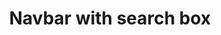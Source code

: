 ---
title: Navbar with search box
category: Application
paid: false
isActive: true
ltr: {"react":{"jsxCss":[{"label":"App.jsx","code":"import { useState, useRef, useEffect } from \"react\"\n\n// Profile Dropdown\nconst ProfileDropDown = (props) => {\n\n    const [state, setState] = useState(false)\n    const profileRef = useRef()\n\n    const navigation = [\n        { title: \"Dashboard\", path: \"javascript:void(0)\" },\n        { title: \"Settings\", path: \"javascript:void(0)\" },\n        { title: \"Log out\", path: \"javascript:void(0)\" },\n    ]\n\n    \n    useEffect(() => {\n        const handleDropDown = (e) => {\n            if (!profileRef.current.contains(e.target)) setState(false)\n        }\n        document.addEventListener('click', handleDropDown)\n    }, [])\n\n    return (\n        <div className={`profile-dropdown ${props.class}`}>\n            <div className=\"avatar-container\">\n                <button ref={profileRef} className=\"avatar\"\n                    onClick={() => setState(!state)}\n                >\n                    <img\n                        src=\"https://randomuser.me/api/portraits/men/46.jpg\"\n                    />\n                </button>\n                <div className=\"user-info\">\n                    <span>Micheal John</span>\n                    <span>john@gmail.com</span>\n                </div>\n            </div>\n            <ul className={`${state ? '' : 'hide-items'}`}>\n                {\n                    navigation.map((item, idx) => (\n                        <li>\n                            <a key={idx} href={item.path}>\n                                {item.title}\n                            </a>\n                        </li>\n                    ))\n                }\n            </ul>\n        </div>\n    )\n}\n\nexport default () => {\n\n    const [menuState, setMenuState] = useState(false)\n\n  // Replace javascript:void(0) path with your path\n  const navigation = [\n      { title: \"Customers\", path: \"javascript:void(0)\" },\n      { title: \"Careers\", path: \"javascript:void(0)\" },\n      { title: \"Guides\", path: \"javascript:void(0)\" },\n      { title: \"Partners\", path: \"javascript:void(0)\" },\n  ]\n    return (\n        <nav className=\"nav-search\">\n            <div className=\"nav-container\">\n                <div className=\"brand\">\n                    <a href=\"javascript:void(0)\">\n                        <img\n                            src=\"https://www.floatui.com/logo.svg\" \n                            width={120} \n                            height={50}\n                            alt=\"Float UI logo\"\n                        />\n                    </a>\n                </div>\n                <div className=\"nav-items-container\">\n                    <div className={`nav-items ${menuState ? '' : 'hide-nav-search'}`}>\n                        <ul className=\"nav-items-list\">\n                            {\n                                navigation.map((item, idx) => (\n                                    <li key={idx}>\n                                        <a href={item.path}>\n                                            {item.title}\n                                        </a>\n                                    </li>\n                                ))\n                            }\n                        </ul>\n                        <ProfileDropDown \n                            class=\"profile-container\"\n                        />\n                    </div>\n                    <div className=\"nav-aside\">\n                        <form className=\"serach-form\">\n                            <svg xmlns=\"http://www.w3.org/2000/svg\" fill=\"none\" viewBox=\"0 0 24 24\" stroke=\"currentColor\">\n                                <path strokeLinecap=\"round\" strokeLinejoin=\"round\" strokeWidth={2} d=\"M21 21l-6-6m2-5a7 7 0 11-14 0 7 7 0 0114 0z\" />\n                            </svg>\n                            <input\n                                type=\"text\"\n                                placeholder=\"Search\"\n                            />\n                        </form>\n                        <ProfileDropDown \n                            class=\"profile-container\"\n                        />\n                        <button \n                            className=\"menu-btn\"\n                            onClick={() => setMenuState(!menuState)}\n                        >\n                            {\n                                menuState ? (\n                                    <svg xmlns=\"http://www.w3.org/2000/svg\" fill=\"none\" viewBox=\"0 0 24 24\" stroke=\"currentColor\">\n                                        <path strokeLinecap=\"round\" strokeLinejoin=\"round\" strokeWidth={2} d=\"M6 18L18 6M6 6l12 12\" />\n                                    </svg>\n                                ) : (\n                                    <svg xmlns=\"http://www.w3.org/2000/svg\" fill=\"none\" viewBox=\"0 0 24 24\" stroke=\"currentColor\">\n                                        <path strokeLinecap=\"round\" strokeLinejoin=\"round\" strokeWidth={2} d=\"M4 6h16M4 12h16m-7 6h7\" />\n                                    </svg>\n                                )\n                            }\n                        </button>\n                    </div>\n                </div>\n            </div>\n        </nav>\n    )\n}\n"},{"label":"style.css","code":".nav-search {\n  background-color: #FFF;\n  border-bottom: solid 1px #e5e7eb;\n}\n.nav-search .nav-container {\n  display: flex;\n  align-items: center;\n  padding: 0.75rem 1rem 0.75rem 1rem;\n  max-width: 1280px;\n  margin: auto;\n}\n.nav-search .nav-container > * + * {\n  margin-left: 2rem;\n}\n.nav-search .nav-container .brand {\n  flex: none;\n}\n@media (min-width: 1024px) {\n  .nav-search .nav-container .brand {\n    flex: initial;\n  }\n}\n.nav-search .nav-container .nav-items-container {\n  flex: 1;\n  display: flex;\n  align-items: center;\n  justify-content: space-between;\n}\n.nav-search .nav-container .nav-items-container .nav-items {\n  background-color: #FFF;\n  position: absolute;\n  z-index: 20;\n  width: 100%;\n  top: 4rem;\n  left: 0;\n  padding: 1rem;\n  border-bottom: solid 1px #e5e7eb;\n}\n@media (min-width: 1024px) {\n  .nav-search .nav-container .nav-items-container .nav-items {\n    position: static;\n    display: block;\n    border: none;\n  }\n  .nav-search .nav-container .nav-items-container .nav-items .profile-container {\n    display: none;\n  }\n}\n.nav-search .nav-container .nav-items-container .nav-items .nav-items-list {\n  margin-top: 3rem;\n}\n.nav-search .nav-container .nav-items-container .nav-items .nav-items-list > * + * {\n  margin-top: 1.25rem;\n}\n@media (min-width: 1024px) {\n  .nav-search .nav-container .nav-items-container .nav-items .nav-items-list {\n    display: flex;\n    margin-top: 0;\n  }\n  .nav-search .nav-container .nav-items-container .nav-items .nav-items-list > * + * {\n    margin-top: 0px;\n  }\n  .nav-search .nav-container .nav-items-container .nav-items .nav-items-list > * + * {\n    margin-left: 1.5rem;\n  }\n}\n.nav-search .nav-container .nav-items-container .nav-items .nav-items-list li {\n  color: #4b5563;\n}\n.nav-search .nav-container .nav-items-container .nav-items .nav-items-list li:hover {\n  color: #111827;\n}\n.nav-search .nav-container .nav-items-container .nav-items .profile-container {\n  margin-top: 1.25rem;\n  padding-top: 1.25rem;\n  border-top: solid 1px #e5e7eb;\n}\n.nav-search .nav-container .nav-items-container .nav-aside {\n  flex: 1;\n  display: flex;\n  align-items: center;\n  justify-content: flex-end;\n}\n.nav-search .nav-container .nav-items-container .nav-aside > * + * {\n  margin-left: 0.5rem;\n}\n@media (min-width: 640px) {\n  .nav-search .nav-container .nav-items-container .nav-aside > * + * {\n    margin-left: 1.5rem;\n  }\n}\n.nav-search .nav-container .nav-items-container .nav-aside form {\n  display: flex;\n  align-items: center;\n  border: solid 1px #e5e7eb;\n  border-radius: 0.375rem;\n  padding: 0.5rem;\n}\n.nav-search .nav-container .nav-items-container .nav-aside form > * + * {\n  margin-left: 0.5rem;\n}\n.nav-search .nav-container .nav-items-container .nav-aside form svg {\n  width: 1.25rem;\n  height: 1.25rem;\n  flex: none;\n  color: #d1d5db;\n}\n.nav-search .nav-container .nav-items-container .nav-aside form input {\n  -webkit-appearance: none;\n  -moz-appearance: none;\n  appearance: none;\n  width: 100%;\n  outline: none;\n  color: #6b7280;\n}\n.nav-search .nav-container .nav-items-container .nav-aside form input::placeholder {\n  color: #6b7280;\n}\n@media (min-width: 640px) {\n  .nav-search .nav-container .nav-items-container .nav-aside form input {\n    width: auto;\n  }\n}\n.nav-search .nav-container .nav-items-container .nav-aside .profile-container {\n  display: none;\n}\n@media (min-width: 1024px) {\n  .nav-search .nav-container .nav-items-container .nav-aside .profile-container {\n    display: block;\n  }\n}\n.nav-search .nav-container .nav-items-container .nav-aside .menu-btn {\n  outline: none;\n  color: #9ca3af;\n  display: block;\n}\n@media (min-width: 1024px) {\n  .nav-search .nav-container .nav-items-container .nav-aside .menu-btn {\n    display: none;\n  }\n}\n.nav-search .nav-container .nav-items-container .nav-aside .menu-btn svg {\n  width: 1.5rem;\n  height: 1.5rem;\n}\n.nav-search .nav-container .nav-items-container .profile-dropdown {\n  position: relative;\n}\n.nav-search .nav-container .nav-items-container .profile-dropdown .avatar-container {\n  display: flex;\n  align-items: center;\n}\n.nav-search .nav-container .nav-items-container .profile-dropdown .avatar-container > * + * {\n  margin-left: 1rem;\n}\n.nav-search .nav-container .nav-items-container .profile-dropdown .avatar-container .avatar {\n  width: 2.5rem;\n  height: 2.5rem;\n  outline: none;\n  border-radius: 50%;\n  box-shadow: 0 0 0 2px white, 0 0 0 4px #e5e7eb;\n}\n@media (min-width: 1024px) {\n  .nav-search .nav-container .nav-items-container .profile-dropdown .avatar-container .avatar:focus {\n    box-shadow: 0 0 0 2px white, 0 0 0 4px #4f46e5;\n  }\n}\n.nav-search .nav-container .nav-items-container .profile-dropdown .avatar-container .avatar img {\n  border-radius: 50%;\n}\n.nav-search .nav-container .nav-items-container .profile-dropdown .avatar-container .user-info span {\n  display: block;\n}\n.nav-search .nav-container .nav-items-container .profile-dropdown .avatar-container .user-info span:last-of-type {\n  font-size: 0.875rem;\n  line-height: 1.25rem;\n  color: #6b7280;\n}\n@media (min-width: 1024px) {\n  .nav-search .nav-container .nav-items-container .profile-dropdown .avatar-container .user-info {\n    display: none;\n  }\n}\n.nav-search .nav-container .nav-items-container .profile-dropdown ul {\n  background-color: #FFF;\n  top: 3rem;\n  right: 0;\n  margin-top: 1.25rem;\n}\n.nav-search .nav-container .nav-items-container .profile-dropdown ul > * + * {\n  margin-top: 1.25rem;\n}\n@media (min-width: 1024px) {\n  .nav-search .nav-container .nav-items-container .profile-dropdown ul {\n    position: absolute;\n    border: solid 1px #e5e7eb;\n    border-radius: 0.375rem;\n    font-size: 0.875rem;\n    line-height: 1.25rem;\n    box-shadow: 0 4px 6px -1px #0000001a, 0 2px 4px -2px #0000001a;\n    width: 13rem;\n    margin-top: 0;\n  }\n  .nav-search .nav-container .nav-items-container .profile-dropdown ul > * + * {\n    margin-top: 0px;\n  }\n}\n.nav-search .nav-container .nav-items-container .profile-dropdown ul li a {\n  display: block;\n  color: #4b5563;\n}\n@media (min-width: 1024px) {\n  .nav-search .nav-container .nav-items-container .profile-dropdown ul li a {\n    padding: 0.625rem;\n  }\n  .nav-search .nav-container .nav-items-container .profile-dropdown ul li a:hover {\n    background-color: #f9fafb;\n  }\n}\n@media (min-width: 1024px) {\n  .nav-search .nav-container .nav-items-container .profile-dropdown .hide-items {\n    display: none;\n  }\n}\n\n.hide-nav-search {\n  display: none;\n}\n"}],"jsxTail":[{"code":"import { useState, useRef, useEffect } from \"react\"\n\n// Profile Dropdown\nconst ProfileDropDown = (props) => {\n\n    const [state, setState] = useState(false)\n    const profileRef = useRef()\n\n    const navigation = [\n        { title: \"Dashboard\", path: \"javascript:void(0)\" },\n        { title: \"Settings\", path: \"javascript:void(0)\" },\n        { title: \"Log out\", path: \"javascript:void(0)\" },\n    ]\n\n    \n    useEffect(() => {\n        const handleDropDown = (e) => {\n            if (!profileRef.current.contains(e.target)) setState(false)\n        }\n        document.addEventListener('click', handleDropDown)\n    }, [])\n\n    return (\n        <div className={`relative ${props.class}`}>\n            <div className=\"flex items-center space-x-4\">\n                <button ref={profileRef} className=\"w-10 h-10 outline-none rounded-full ring-offset-2 ring-gray-200 ring-2 lg:focus:ring-indigo-600\"\n                    onClick={() => setState(!state)}\n                >\n                    <img\n                        src=\"https://randomuser.me/api/portraits/men/46.jpg\"\n                        className=\"w-full h-full rounded-full\"\n                    />\n                </button>\n                <div className=\"lg:hidden\">\n                    <span className=\"block\">Micheal John</span>\n                    <span className=\"block text-sm text-gray-500\">john@gmail.com</span>\n                </div>\n            </div>\n            <ul className={`bg-white top-12 right-0 mt-5 space-y-5 lg:absolute lg:border lg:rounded-md lg:text-sm lg:w-52 lg:shadow-md lg:space-y-0 lg:mt-0 ${state ? '' : 'lg:hidden'}`}>\n                {\n                    navigation.map((item, idx) => (\n                        <li>\n                            <a key={idx} className=\"block text-gray-600 lg:hover:bg-gray-50 lg:p-2.5\" href={item.path}>\n                                {item.title}\n                            </a>\n                        </li>\n                    ))\n                }\n            </ul>\n        </div>\n    )\n}\n\nexport default () => {\n\n    const [menuState, setMenuState] = useState(false)\n\n  // Replace javascript:void(0) path with your path\n  const navigation = [\n      { title: \"Customers\", path: \"javascript:void(0)\" },\n      { title: \"Careers\", path: \"javascript:void(0)\" },\n      { title: \"Guides\", path: \"javascript:void(0)\" },\n      { title: \"Partners\", path: \"javascript:void(0)\" },\n  ]\n    return (\n        <nav className=\"bg-white border-b\">\n            <div className=\"flex items-center space-x-8 py-3 px-4 max-w-screen-xl mx-auto md:px-8\">\n                <div className=\"flex-none lg:flex-initial\">\n                    <a href=\"javascript:void(0)\">\n                        <img\n                            src=\"https://www.floatui.com/logo.svg\" \n                            width={120} \n                            height={50}\n                            alt=\"Float UI logo\"\n                        />\n                    </a>\n                </div>\n                <div className=\"flex-1 flex items-center justify-between\">\n                    <div className={`bg-white absolute z-20 w-full top-16 left-0 p-4 border-b lg:static lg:block lg:border-none ${menuState ? '' : 'hidden'}`}>\n                        <ul className=\"mt-12 space-y-5 lg:flex lg:space-x-6 lg:space-y-0 lg:mt-0\">\n                            {\n                                navigation.map((item, idx) => (\n                                    <li key={idx} className=\"text-gray-600 hover:text-gray-900\">\n                                        <a href={item.path}>\n                                            {item.title}\n                                        </a>\n                                    </li>\n                                ))\n                            }\n                        </ul>\n                        <ProfileDropDown \n                            class=\"mt-5 pt-5 border-t lg:hidden\"\n                        />\n                    </div>\n                    <div className=\"flex-1 flex items-center justify-end space-x-2 sm:space-x-6\">\n                        <form className=\"flex items-center space-x-2 border rounded-md p-2\">\n                            <svg xmlns=\"http://www.w3.org/2000/svg\" className=\"h-5 w-5 flex-none text-gray-300\" fill=\"none\" viewBox=\"0 0 24 24\" stroke=\"currentColor\">\n                                <path strokeLinecap=\"round\" strokeLinejoin=\"round\" strokeWidth={2} d=\"M21 21l-6-6m2-5a7 7 0 11-14 0 7 7 0 0114 0z\" />\n                            </svg>\n                            <input\n                                className=\"w-full outline-none appearance-none placeholder-gray-500 text-gray-500 sm:w-auto\"\n                                type=\"text\"\n                                placeholder=\"Search\"\n                            />\n                        </form>\n                        <ProfileDropDown \n                            class=\"hidden lg:block\"\n                        />\n                        <button \n                            className=\"outline-none text-gray-400 block lg:hidden\"\n                            onClick={() => setMenuState(!menuState)}\n                        >\n                            {\n                                menuState ? (\n                                    <svg xmlns=\"http://www.w3.org/2000/svg\" className=\"h-6 w-6\" fill=\"none\" viewBox=\"0 0 24 24\" stroke=\"currentColor\">\n                                        <path strokeLinecap=\"round\" strokeLinejoin=\"round\" strokeWidth={2} d=\"M6 18L18 6M6 6l12 12\" />\n                                    </svg>\n                                ) : (\n                                    <svg xmlns=\"http://www.w3.org/2000/svg\" className=\"h-6 w-6\" fill=\"none\" viewBox=\"0 0 24 24\" stroke=\"currentColor\">\n                                        <path strokeLinecap=\"round\" strokeLinejoin=\"round\" strokeWidth={2} d=\"M4 6h16M4 12h16m-7 6h7\" />\n                                    </svg>\n                                )\n                            }\n                        </button>\n                    </div>\n                </div>\n            </div>\n        </nav>\n    )\n}","label":"App.jsx"}]},"preview":"function App() {\n  const ProfileDropDown = props => {\n    const [state, setState] = useState(false);\n    const profileRef = useRef();\n    const navigation = [{\n      title: \"Dashboard\",\n      path: \"javascript:void(0)\"\n    }, {\n      title: \"Settings\",\n      path: \"javascript:void(0)\"\n    }, {\n      title: \"Log out\",\n      path: \"javascript:void(0)\"\n    }];\n    useEffect(() => {\n      const handleDropDown = e => {\n        if (!profileRef.current.contains(e.target)) setState(false);\n      };\n\n      document.addEventListener('click', handleDropDown);\n    }, []);\n    return /*#__PURE__*/React.createElement(\"div\", {\n      className: `relative ${props.class}`\n    }, /*#__PURE__*/React.createElement(\"div\", {\n      className: \"flex items-center space-x-4\"\n    }, /*#__PURE__*/React.createElement(\"button\", {\n      ref: profileRef,\n      className: \"w-10 h-10 outline-none rounded-full ring-offset-2 ring-gray-200 ring-2 lg:focus:ring-indigo-600\",\n      onClick: () => setState(!state)\n    }, /*#__PURE__*/React.createElement(\"img\", {\n      src: \"https://randomuser.me/api/portraits/men/46.jpg\",\n      className: \"w-full h-full rounded-full\"\n    })), /*#__PURE__*/React.createElement(\"div\", {\n      className: \"lg:hidden\"\n    }, /*#__PURE__*/React.createElement(\"span\", {\n      className: \"block\"\n    }, \"Micheal John\"), /*#__PURE__*/React.createElement(\"span\", {\n      className: \"block text-sm text-gray-500\"\n    }, \"john@gmail.com\"))), /*#__PURE__*/React.createElement(\"ul\", {\n      className: `bg-white top-12 right-0 mt-5 space-y-5 lg:absolute lg:border lg:rounded-md lg:text-sm lg:w-52 lg:shadow-md lg:space-y-0 lg:mt-0 ${state ? '' : 'lg:hidden'}`\n    }, navigation.map((item, idx) => /*#__PURE__*/React.createElement(\"li\", null, /*#__PURE__*/React.createElement(\"a\", {\n      key: idx,\n      className: \"block text-gray-600 lg:hover:bg-gray-50 lg:p-2.5\",\n      href: item.path\n    }, item.title)))));\n  };\n\n  const [menuState, setMenuState] = useState(false); // Replace javascript:void(0) path with your path\n\n  const navigation = [{\n    title: \"Customers\",\n    path: \"javascript:void(0)\"\n  }, {\n    title: \"Careers\",\n    path: \"javascript:void(0)\"\n  }, {\n    title: \"Guides\",\n    path: \"javascript:void(0)\"\n  }, {\n    title: \"Partners\",\n    path: \"javascript:void(0)\"\n  }];\n  return /*#__PURE__*/React.createElement(\"nav\", {\n    className: \"bg-white border-b\"\n  }, /*#__PURE__*/React.createElement(\"div\", {\n    className: \"flex items-center space-x-8 py-3 px-4 max-w-screen-xl mx-auto md:px-8\"\n  }, /*#__PURE__*/React.createElement(\"div\", {\n    className: \"flex-none lg:flex-initial\"\n  }, /*#__PURE__*/React.createElement(\"a\", {\n    href: \"javascript:void(0)\"\n  }, /*#__PURE__*/React.createElement(\"img\", {\n    src: \"/logo.svg\",\n    width: 120,\n    height: 50,\n    alt: \"Float UI logo\"\n  }))), /*#__PURE__*/React.createElement(\"div\", {\n    className: \"flex-1 flex items-center justify-between\"\n  }, /*#__PURE__*/React.createElement(\"div\", {\n    className: `bg-white absolute z-20 w-full top-16 left-0 p-4 border-b lg:static lg:block lg:border-none ${menuState ? '' : 'hidden'}`\n  }, /*#__PURE__*/React.createElement(\"ul\", {\n    className: \"mt-12 space-y-5 lg:flex lg:space-x-6 lg:space-y-0 lg:mt-0\"\n  }, navigation.map((item, idx) => /*#__PURE__*/React.createElement(\"li\", {\n    key: idx,\n    className: \"text-gray-600 hover:text-gray-900\"\n  }, /*#__PURE__*/React.createElement(\"a\", {\n    href: item.path\n  }, item.title)))), /*#__PURE__*/React.createElement(ProfileDropDown, {\n    class: \"mt-5 pt-5 border-t lg:hidden\"\n  })), /*#__PURE__*/React.createElement(\"div\", {\n    className: \"flex-1 flex items-center justify-end space-x-2 sm:space-x-6\"\n  }, /*#__PURE__*/React.createElement(\"form\", {\n    onSubmit: e => e.preventDefault(),\n    className: \"flex items-center space-x-2 border rounded-md p-2\"\n  }, /*#__PURE__*/React.createElement(\"svg\", {\n    xmlns: \"http://www.w3.org/2000/svg\",\n    className: \"h-5 w-5 flex-none text-gray-300\",\n    fill: \"none\",\n    viewBox: \"0 0 24 24\",\n    stroke: \"currentColor\"\n  }, /*#__PURE__*/React.createElement(\"path\", {\n    strokeLinecap: \"round\",\n    strokeLinejoin: \"round\",\n    strokeWidth: 2,\n    d: \"M21 21l-6-6m2-5a7 7 0 11-14 0 7 7 0 0114 0z\"\n  })), /*#__PURE__*/React.createElement(\"input\", {\n    className: \"w-full outline-none appearance-none placeholder-gray-500 text-gray-500 sm:w-auto\",\n    type: \"text\",\n    placeholder: \"Search\"\n  })), /*#__PURE__*/React.createElement(ProfileDropDown, {\n    class: \"hidden lg:block\"\n  }), /*#__PURE__*/React.createElement(\"button\", {\n    className: \"outline-none text-gray-400 block lg:hidden\",\n    onClick: () => setMenuState(!menuState)\n  }, menuState ? /*#__PURE__*/React.createElement(\"svg\", {\n    xmlns: \"http://www.w3.org/2000/svg\",\n    className: \"h-6 w-6\",\n    fill: \"none\",\n    viewBox: \"0 0 24 24\",\n    stroke: \"currentColor\"\n  }, /*#__PURE__*/React.createElement(\"path\", {\n    strokeLinecap: \"round\",\n    strokeLinejoin: \"round\",\n    strokeWidth: 2,\n    d: \"M6 18L18 6M6 6l12 12\"\n  })) : /*#__PURE__*/React.createElement(\"svg\", {\n    xmlns: \"http://www.w3.org/2000/svg\",\n    className: \"h-6 w-6\",\n    fill: \"none\",\n    viewBox: \"0 0 24 24\",\n    stroke: \"currentColor\"\n  }, /*#__PURE__*/React.createElement(\"path\", {\n    strokeLinecap: \"round\",\n    strokeLinejoin: \"round\",\n    strokeWidth: 2,\n    d: \"M4 6h16M4 12h16m-7 6h7\"\n  })))))));\n}","vue":{"vueTail":[],"vueCss":[]}}
rtl: {"vue":{"vueCss":[],"vueTail":[]},"react":{"jsxCss":[{"label":"App.jsx","code":"import { useState, useRef, useEffect } from \"react\"\n\n// Profile Dropdown\nconst ProfileDropDown = (props) => {\n\n    const [state, setState] = useState(false)\n    const profileRef = useRef()\n\n    const navigation = [\n        { title: \"لوحة التحكم\", path: \"javascript:void(0)\" },\n        { title: \"الإعدادات\", path: \"javascript:void(0)\" },\n        { title: \"تسجيل خروج\", path: \"javascript:void(0)\" },\n    ]\n\n    \n    useEffect(() => {\n        const handleDropDown = (e) => {\n            if (!profileRef.current.contains(e.target)) setState(false)\n        }\n        document.addEventListener('click', handleDropDown)\n    }, [])\n\n    return (\n        <div className={`profile-dropdown ${props.class}`}>\n            <div className=\"avatar-container\">\n                <button ref={profileRef} className=\"avatar\"\n                    onClick={() => setState(!state)}\n                >\n                    <img\n                        src=\"https://randomuser.me/api/portraits/men/46.jpg\"\n                    />\n                </button>\n                <div className=\"user-info\">\n                    <span>محمد أحمد</span>\n                    <span>john@gmail.com</span>\n                </div>\n            </div>\n            <ul className={`${state ? '' : 'hide-items'}`}>\n                {\n                    navigation.map((item, idx) => (\n                        <li>\n                            <a key={idx} href={item.path}>\n                                {item.title}\n                            </a>\n                        </li>\n                    ))\n                }\n            </ul>\n        </div>\n    )\n}\n\nexport default () => {\n\n    const [menuState, setMenuState] = useState(false)\n\n    // Replace javascript:void(0) path with your path\n    const navigation = [\n        { title: \"العملاء\", path: \"javascript:void(0)\" },\n        { title: \"الوظائف\", path: \"javascript:void(0)\" },\n        { title: \"خطوط الإرشاد\", path: \"javascript:void(0)\" },\n        { title: \"شركاء\", path: \"javascript:void(0)\" },\n    ]\n    \n    return (\n        <nav className=\"nav-search\">\n            <div className=\"nav-container\">\n                <div className=\"brand\">\n                    <a href=\"javascript:void(0)\">\n                        <img\n                            src=\"https://www.floatui.com/logo.svg\" \n                            width={120} \n                            height={50}\n                            alt=\"Float UI logo\"\n                        />\n                    </a>\n                </div>\n                <div className=\"nav-items-container\">\n                    <div className={`nav-items ${menuState ? '' : 'hide-nav-search'}`}>\n                        <ul className=\"nav-items-list\">\n                            {\n                                navigation.map((item, idx) => (\n                                    <li key={idx}>\n                                        <a href={item.path}>\n                                            {item.title}\n                                        </a>\n                                    </li>\n                                ))\n                            }\n                        </ul>\n                        <ProfileDropDown \n                            class=\"profile-container\"\n                        />\n                    </div>\n                    <div className=\"nav-aside\">\n                        <form className=\"serach-form\">\n                            <svg xmlns=\"http://www.w3.org/2000/svg\" fill=\"none\" viewBox=\"0 0 24 24\" stroke=\"currentColor\">\n                                <path strokeLinecap=\"round\" strokeLinejoin=\"round\" strokeWidth={2} d=\"M21 21l-6-6m2-5a7 7 0 11-14 0 7 7 0 0114 0z\" />\n                            </svg>\n                            <input\n                                type=\"text\"\n                                placeholder=\"بحث\"\n                            />\n                        </form>\n                        <ProfileDropDown \n                            class=\"profile-container\"\n                        />\n                        <button \n                            className=\"menu-btn\"\n                            onClick={() => setMenuState(!menuState)}\n                        >\n                            {\n                                menuState ? (\n                                    <svg xmlns=\"http://www.w3.org/2000/svg\" fill=\"none\" viewBox=\"0 0 24 24\" stroke=\"currentColor\">\n                                        <path strokeLinecap=\"round\" strokeLinejoin=\"round\" strokeWidth={2} d=\"M6 18L18 6M6 6l12 12\" />\n                                    </svg>\n                                ) : (\n                                    <svg xmlns=\"http://www.w3.org/2000/svg\" fill=\"none\" viewBox=\"0 0 24 24\" stroke=\"currentColor\">\n                                        <path strokeLinecap=\"round\" strokeLinejoin=\"round\" strokeWidth={2} d=\"M4 6h16M4 12h16m-7 6h7\" />\n                                    </svg>\n                                )\n                            }\n                        </button>\n                    </div>\n                </div>\n            </div>\n        </nav>\n    )\n}"},{"code":".nav-search {\n  background-color: #FFF;\n  border-bottom: solid 1px #e5e7eb;\n}\n.nav-search .nav-container {\n  display: flex;\n  align-items: center;\n  gap: 2rem;\n  padding: 0.75rem 1rem 0.75rem 1rem;\n  max-width: 1280px;\n  margin: auto;\n}\n.nav-search .nav-container .brand {\n  flex: none;\n}\n@media (min-width: 1024px) {\n  .nav-search .nav-container .brand {\n    flex: initial;\n  }\n}\n.nav-search .nav-container .nav-items-container {\n  flex: 1;\n  display: flex;\n  align-items: center;\n  justify-content: space-around;\n}\n.nav-search .nav-container .nav-items-container .nav-items {\n  background-color: #FFF;\n  position: absolute;\n  z-index: 20;\n  width: 100%;\n  top: 4rem;\n  left: 0;\n  padding: 1rem;\n  border-bottom: solid 1px #e5e7eb;\n}\n@media (min-width: 1024px) {\n  .nav-search .nav-container .nav-items-container .nav-items {\n    position: static;\n    display: block;\n    border: none;\n  }\n  .nav-search .nav-container .nav-items-container .nav-items .profile-container {\n    display: none;\n  }\n}\n.nav-search .nav-container .nav-items-container .nav-items .nav-items-list {\n  margin-top: 3rem;\n}\n.nav-search .nav-container .nav-items-container .nav-items .nav-items-list > * + * {\n  margin-top: 1.25rem;\n}\n@media (min-width: 1024px) {\n  .nav-search .nav-container .nav-items-container .nav-items .nav-items-list {\n    display: flex;\n    gap: 1.5rem;\n    margin-top: 0;\n  }\n  .nav-search .nav-container .nav-items-container .nav-items .nav-items-list > * + * {\n    margin-top: 0px;\n  }\n}\n.nav-search .nav-container .nav-items-container .nav-items .nav-items-list li {\n  color: #4b5563;\n}\n.nav-search .nav-container .nav-items-container .nav-items .nav-items-list li:hover {\n  color: #111827;\n}\n.nav-search .nav-container .nav-items-container .nav-items .profile-container {\n  margin-top: 1.25rem;\n  padding-top: 1.25rem;\n  border-top: solid 1px #e5e7eb;\n}\n.nav-search .nav-container .nav-items-container .nav-aside {\n  flex: 1;\n  display: flex;\n  align-items: center;\n  justify-content: flex-end;\n  gap: 0.5rem;\n}\n@media (min-width: 640px) {\n  .nav-search .nav-container .nav-items-container .nav-aside {\n    gap: 1.5rem;\n  }\n}\n.nav-search .nav-container .nav-items-container .nav-aside form {\n  display: flex;\n  align-items: center;\n  gap: 0.5rem;\n  border: solid 1px #e5e7eb;\n  border-radius: 0.375rem;\n  padding: 0.5rem;\n}\n.nav-search .nav-container .nav-items-container .nav-aside form svg {\n  width: 1.25rem;\n  height: 1.25rem;\n  flex: none;\n  color: #d1d5db;\n}\n.nav-search .nav-container .nav-items-container .nav-aside form input {\n  -webkit-appearance: none;\n  -moz-appearance: none;\n  appearance: none;\n  width: 100%;\n  outline: none;\n  color: #6b7280;\n}\n.nav-search .nav-container .nav-items-container .nav-aside form input::placeholder {\n  color: #6b7280;\n}\n@media (min-width: 640px) {\n  .nav-search .nav-container .nav-items-container .nav-aside form input {\n    width: auto;\n  }\n}\n.nav-search .nav-container .nav-items-container .nav-aside .profile-container {\n  display: none;\n}\n@media (min-width: 1024px) {\n  .nav-search .nav-container .nav-items-container .nav-aside .profile-container {\n    display: block;\n  }\n}\n.nav-search .nav-container .nav-items-container .nav-aside .menu-btn {\n  outline: none;\n  color: #9ca3af;\n  display: block;\n}\n@media (min-width: 1024px) {\n  .nav-search .nav-container .nav-items-container .nav-aside .menu-btn {\n    display: none;\n  }\n}\n.nav-search .nav-container .nav-items-container .nav-aside .menu-btn svg {\n  width: 1.5rem;\n  height: 1.5rem;\n}\n.nav-search .nav-container .nav-items-container .profile-dropdown {\n  position: relative;\n}\n.nav-search .nav-container .nav-items-container .profile-dropdown .avatar-container {\n  display: flex;\n  align-items: center;\n  gap: 1rem;\n}\n.nav-search .nav-container .nav-items-container .profile-dropdown .avatar-container .avatar {\n  width: 2.5rem;\n  height: 2.5rem;\n  outline: none;\n  border-radius: 9999px;\n  box-shadow: 0 0 0 2px white, 0 0 0 4px #e5e7eb;\n}\n@media (min-width: 1024px) {\n  .nav-search .nav-container .nav-items-container .profile-dropdown .avatar-container .avatar:focus {\n    box-shadow: 0 0 0 2px white, 0 0 0 4px #4f46e5;\n  }\n}\n.nav-search .nav-container .nav-items-container .profile-dropdown .avatar-container .avatar img {\n  border-radius: 9999px;\n}\n.nav-search .nav-container .nav-items-container .profile-dropdown .avatar-container .user-info span {\n  display: block;\n}\n.nav-search .nav-container .nav-items-container .profile-dropdown .avatar-container .user-info span:last-of-type {\n  font-size: 0.875rem;\n  line-height: 1.25rem;\n  color: #6b7280;\n}\n@media (min-width: 1024px) {\n  .nav-search .nav-container .nav-items-container .profile-dropdown .avatar-container .user-info {\n    display: none;\n  }\n}\n.nav-search .nav-container .nav-items-container .profile-dropdown ul {\n  background-color: #FFF;\n  top: 3rem;\n  left: 0;\n  margin-top: 1.25rem;\n}\n.nav-search .nav-container .nav-items-container .profile-dropdown ul > * + * {\n  margin-top: 1.25rem;\n}\n@media (min-width: 1024px) {\n  .nav-search .nav-container .nav-items-container .profile-dropdown ul {\n    position: absolute;\n    border: solid 1px #e5e7eb;\n    border-radius: 0.375rem;\n    font-size: 0.875rem;\n    line-height: 1.25rem;\n    box-shadow: 0 4px 6px -1px #0000001a, 0 2px 4px -2px #0000001a;\n    width: 13rem;\n    margin-top: 0;\n  }\n  .nav-search .nav-container .nav-items-container .profile-dropdown ul > * + * {\n    margin-top: 0px;\n  }\n}\n.nav-search .nav-container .nav-items-container .profile-dropdown ul li a {\n  display: block;\n  color: #4b5563;\n}\n@media (min-width: 1024px) {\n  .nav-search .nav-container .nav-items-container .profile-dropdown ul li a {\n    padding: 0.625rem;\n  }\n  .nav-search .nav-container .nav-items-container .profile-dropdown ul li a:hover {\n    background-color: #f9fafb;\n  }\n}\n@media (min-width: 1024px) {\n  .nav-search .nav-container .nav-items-container .profile-dropdown .hide-items {\n    display: none;\n  }\n}\n\n.hide-nav-search {\n  display: none;\n}","label":"style.css"}],"jsxTail":[{"label":"App.jsx","code":"import { useState, useRef, useEffect } from \"react\"\n\n// Profile Dropdown\nconst ProfileDropDown = (props) => {\n\n    const [state, setState] = useState(false)\n    const profileRef = useRef()\n\n    const navigation = [\n        { title: \"لوحة التحكم\", path: \"javascript:void(0)\" },\n        { title: \"الإعدادات\", path: \"javascript:void(0)\" },\n        { title: \"تسجيل خروج\", path: \"javascript:void(0)\" },\n    ]\n    \n    useEffect(() => {\n        const handleDropDown = (e) => {\n            if (!profileRef.current.contains(e.target)) setState(false)\n        }\n        document.addEventListener('click', handleDropDown)\n    }, [])\n\n    return (\n        <div className={`relative ${props.class}`}>\n            <div className=\"flex items-center space-x-4 space-x-reverse\">\n                <button ref={profileRef} className=\"w-10 h-10 outline-none rounded-full ring-offset-2 ring-gray-200 ring-2 lg:focus:ring-indigo-600\"\n                    onClick={() => setState(!state)}\n                >\n                    <img\n                        src=\"https://randomuser.me/api/portraits/men/46.jpg\"\n                        className=\"w-full h-full rounded-full\"\n                    />\n                </button>\n                <div className=\"lg:hidden\">\n                    <span className=\"block\">محمد أحمد</span>\n                    <span className=\"block text-sm text-gray-500\">mohammed@gmail.com</span>\n                </div>\n            </div>\n            <ul className={`bg-white top-12 right-0 mt-5 space-y-5 lg:absolute lg:border lg:rounded-md lg:text-sm lg:w-52 lg:shadow-md lg:space-y-0 lg:mt-0 ${state ? '' : 'lg:hidden'}`}>\n                {\n                    navigation.map((item, idx) => (\n                        <li>\n                            <a key={idx} className=\"block text-gray-600 lg:hover:bg-gray-50 lg:p-2.5\" href={item.path}>\n                                {item.title}\n                            </a>\n                        </li>\n                    ))\n                }\n            </ul>\n        </div>\n    )\n}\n\nexport default () => {\n\n    const [menuState, setMenuState] = useState(false)\n\n    // Replace javascript:void(0) path with your path\n    const navigation = [\n        { title: \"العملاء\", path: \"javascript:void(0)\" },\n        { title: \"الوظائف\", path: \"javascript:void(0)\" },\n        { title: \"خطوط الإرشاد\", path: \"javascript:void(0)\" },\n        { title: \"شركاء\", path: \"javascript:void(0)\" },\n    ]\n\n    return (\n        <nav className=\"bg-white border-b\">\n            <div className=\"flex items-center space-x-8 space-x-reverse py-3 px-4 max-w-screen-xl mx-auto md:px-8\">\n                <div className=\"flex-none lg:flex-initial\">\n                    <a href=\"javascript:void(0)\">\n                        <img\n                            src=\"/logo.svg\" \n                            width={120} \n                            height={50}\n                            alt=\"Float UI logo\"\n                        />\n                    </a>\n                </div>\n                <div className=\"flex-1 flex items-center justify-between\">\n                    <div className={`bg-white absolute z-20 w-full top-16 left-0 p-4 border-b lg:static lg:block lg:border-none ${menuState ? '' : 'hidden'}`}>\n                        <ul className=\"mt-12 space-y-5 lg:flex lg:space-x-6 lg:space-x-reverse lg:space-y-0 lg:mt-0\">\n                            {\n                                navigation.map((item, idx) => (\n                                    <li key={idx} className=\"text-gray-600 hover:text-gray-900\">\n                                        <a href={item.path}>\n                                            {item.title}\n                                        </a>\n                                    </li>\n                                ))\n                            }\n                        </ul>\n                        <ProfileDropDown \n                            class=\"mt-5 pt-5 border-t lg:hidden\"\n                        />\n                    </div>\n                    <div className=\"flex-1 flex items-center justify-end space-x-2 space-x-reverse sm:space-x-6 sm:space-x-reverse\">\n                        <form\n                            onSubmit={(e) => e.preventDefault()} \n                            className=\"flex items-center space-x-2 space-x-reverse border rounded-md p-2\">\n                            <svg xmlns=\"http://www.w3.org/2000/svg\" className=\"h-5 w-5 flex-none text-gray-300\" fill=\"none\" viewBox=\"0 0 24 24\" stroke=\"currentColor\">\n                                <path strokeLinecap=\"round\" strokeLinejoin=\"round\" strokeWidth={2} d=\"M21 21l-6-6m2-5a7 7 0 11-14 0 7 7 0 0114 0z\" />\n                            </svg>\n                            <input\n                                className=\"w-full outline-none appearance-none placeholder-gray-500 text-gray-500 sm:w-auto\"\n                                type=\"text\"\n                                placeholder=\"بحث\"\n                            />\n                        </form>\n                        <ProfileDropDown \n                            class=\"hidden lg:block\"\n                        />\n                        <button \n                            className=\"outline-none text-gray-400 block lg:hidden\"\n                            onClick={() => setMenuState(!menuState)}\n                        >\n                            {\n                                menuState ? (\n                                    <svg xmlns=\"http://www.w3.org/2000/svg\" className=\"h-6 w-6\" fill=\"none\" viewBox=\"0 0 24 24\" stroke=\"currentColor\">\n                                        <path strokeLinecap=\"round\" strokeLinejoin=\"round\" strokeWidth={2} d=\"M6 18L18 6M6 6l12 12\" />\n                                    </svg>\n                                ) : (\n                                    <svg xmlns=\"http://www.w3.org/2000/svg\" className=\"h-6 w-6\" fill=\"none\" viewBox=\"0 0 24 24\" stroke=\"currentColor\">\n                                        <path strokeLinecap=\"round\" strokeLinejoin=\"round\" strokeWidth={2} d=\"M4 6h16M4 12h16m-7 6h7\" />\n                                    </svg>\n                                )\n                            }\n                        </button>\n                    </div>\n                </div>\n            </div>\n        </nav>\n    )\n}"}]},"preview":"function App() {\n  const ProfileDropDown = props => {\n    const [state, setState] = useState(false);\n    const profileRef = useRef();\n    const navigation = [{\n      title: \"لوحة التحكم\",\n      path: \"javascript:void(0)\"\n    }, {\n      title: \"الإعدادات\",\n      path: \"javascript:void(0)\"\n    }, {\n      title: \"تسجيل خروج\",\n      path: \"javascript:void(0)\"\n    }];\n    useEffect(() => {\n      const handleDropDown = e => {\n        if (!profileRef.current.contains(e.target)) setState(false);\n      };\n\n      document.addEventListener('click', handleDropDown);\n    }, []);\n    return /*#__PURE__*/React.createElement(\"div\", {\n      className: `relative ${props.class}`\n    }, /*#__PURE__*/React.createElement(\"div\", {\n      className: \"flex items-center space-x-4 space-x-reverse\"\n    }, /*#__PURE__*/React.createElement(\"button\", {\n      ref: profileRef,\n      className: \"w-10 h-10 outline-none rounded-full ring-offset-2 ring-gray-200 ring-2 lg:focus:ring-indigo-600\",\n      onClick: () => setState(!state)\n    }, /*#__PURE__*/React.createElement(\"img\", {\n      src: \"https://randomuser.me/api/portraits/men/46.jpg\",\n      className: \"w-full h-full rounded-full\"\n    })), /*#__PURE__*/React.createElement(\"div\", {\n      className: \"lg:hidden\"\n    }, /*#__PURE__*/React.createElement(\"span\", {\n      className: \"block\"\n    }, \"\\u0645\\u062D\\u0645\\u062F \\u0623\\u062D\\u0645\\u062F\"), /*#__PURE__*/React.createElement(\"span\", {\n      className: \"block text-sm text-gray-500\"\n    }, \"mohammed@gmail.com\"))), /*#__PURE__*/React.createElement(\"ul\", {\n      className: `bg-white top-12 right-0 mt-5 space-y-5 lg:absolute lg:border lg:rounded-md lg:text-sm lg:w-52 lg:shadow-md lg:space-y-0 lg:mt-0 ${state ? '' : 'lg:hidden'}`\n    }, navigation.map((item, idx) => /*#__PURE__*/React.createElement(\"li\", null, /*#__PURE__*/React.createElement(\"a\", {\n      key: idx,\n      className: \"block text-gray-600 lg:hover:bg-gray-50 lg:p-2.5\",\n      href: item.path\n    }, item.title)))));\n  };\n\n  const [menuState, setMenuState] = useState(false); // Replace javascript:void(0) path with your path\n\n  const navigation = [{\n    title: \"العملاء\",\n    path: \"javascript:void(0)\"\n  }, {\n    title: \"الوظائف\",\n    path: \"javascript:void(0)\"\n  }, {\n    title: \"خطوط الإرشاد\",\n    path: \"javascript:void(0)\"\n  }, {\n    title: \"شركاء\",\n    path: \"javascript:void(0)\"\n  }];\n  return /*#__PURE__*/React.createElement(\"nav\", {\n    className: \"bg-white border-b\"\n  }, /*#__PURE__*/React.createElement(\"div\", {\n    className: \"flex items-center space-x-8 space-x-reverse py-3 px-4 max-w-screen-xl mx-auto md:px-8\"\n  }, /*#__PURE__*/React.createElement(\"div\", {\n    className: \"flex-none lg:flex-initial\"\n  }, /*#__PURE__*/React.createElement(\"a\", {\n    href: \"javascript:void(0)\"\n  }, /*#__PURE__*/React.createElement(\"img\", {\n    src: \"/logo.svg\",\n    width: 120,\n    height: 50,\n    alt: \"Float UI logo\"\n  }))), /*#__PURE__*/React.createElement(\"div\", {\n    className: \"flex-1 flex items-center justify-between\"\n  }, /*#__PURE__*/React.createElement(\"div\", {\n    className: `bg-white absolute z-20 w-full top-16 left-0 p-4 border-b lg:static lg:block lg:border-none ${menuState ? '' : 'hidden'}`\n  }, /*#__PURE__*/React.createElement(\"ul\", {\n    className: \"mt-12 space-y-5 lg:flex lg:space-x-6 lg:space-x-reverse lg:space-y-0 lg:mt-0\"\n  }, navigation.map((item, idx) => /*#__PURE__*/React.createElement(\"li\", {\n    key: idx,\n    className: \"text-gray-600 hover:text-gray-900\"\n  }, /*#__PURE__*/React.createElement(\"a\", {\n    href: item.path\n  }, item.title)))), /*#__PURE__*/React.createElement(ProfileDropDown, {\n    class: \"mt-5 pt-5 border-t lg:hidden\"\n  })), /*#__PURE__*/React.createElement(\"div\", {\n    className: \"flex-1 flex items-center justify-end space-x-2 space-x-reverse sm:space-x-6 sm:space-x-reverse\"\n  }, /*#__PURE__*/React.createElement(\"form\", {\n    onSubmit: e => e.preventDefault(),\n    className: \"flex items-center space-x-2 space-x-reverse border rounded-md p-2\"\n  }, /*#__PURE__*/React.createElement(\"svg\", {\n    xmlns: \"http://www.w3.org/2000/svg\",\n    className: \"h-5 w-5 flex-none text-gray-300\",\n    fill: \"none\",\n    viewBox: \"0 0 24 24\",\n    stroke: \"currentColor\"\n  }, /*#__PURE__*/React.createElement(\"path\", {\n    strokeLinecap: \"round\",\n    strokeLinejoin: \"round\",\n    strokeWidth: 2,\n    d: \"M21 21l-6-6m2-5a7 7 0 11-14 0 7 7 0 0114 0z\"\n  })), /*#__PURE__*/React.createElement(\"input\", {\n    className: \"w-full outline-none appearance-none placeholder-gray-500 text-gray-500 sm:w-auto\",\n    type: \"text\",\n    placeholder: \"\\u0628\\u062D\\u062B\"\n  })), /*#__PURE__*/React.createElement(ProfileDropDown, {\n    class: \"hidden lg:block\"\n  }), /*#__PURE__*/React.createElement(\"button\", {\n    className: \"outline-none text-gray-400 block lg:hidden\",\n    onClick: () => setMenuState(!menuState)\n  }, menuState ? /*#__PURE__*/React.createElement(\"svg\", {\n    xmlns: \"http://www.w3.org/2000/svg\",\n    className: \"h-6 w-6\",\n    fill: \"none\",\n    viewBox: \"0 0 24 24\",\n    stroke: \"currentColor\"\n  }, /*#__PURE__*/React.createElement(\"path\", {\n    strokeLinecap: \"round\",\n    strokeLinejoin: \"round\",\n    strokeWidth: 2,\n    d: \"M6 18L18 6M6 6l12 12\"\n  })) : /*#__PURE__*/React.createElement(\"svg\", {\n    xmlns: \"http://www.w3.org/2000/svg\",\n    className: \"h-6 w-6\",\n    fill: \"none\",\n    viewBox: \"0 0 24 24\",\n    stroke: \"currentColor\"\n  }, /*#__PURE__*/React.createElement(\"path\", {\n    strokeLinecap: \"round\",\n    strokeLinejoin: \"round\",\n    strokeWidth: 2,\n    d: \"M4 6h16M4 12h16m-7 6h7\"\n  })))))));\n}"}
slug: /navbars
id: fc1c2309-32f3-410b-9471-5ec32b832d4e
created_at: 3
---